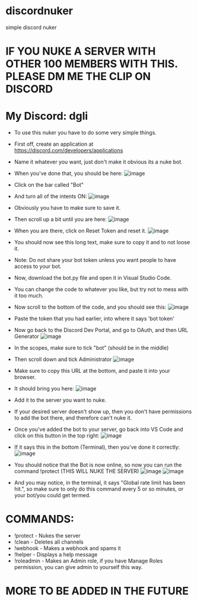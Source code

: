 # discordnuker
simple discord nuker

# IF YOU NUKE A SERVER WITH OTHER 100 MEMBERS WITH THIS. PLEASE DM ME THE CLIP ON DISCORD
# My Discord: dgli

- To use this nuker you have to do some very simple things.
- First off, create an application at https://discord.com/developers/applications
- Name it whatever you want, just don't make it obvious its a nuke bot.
- When you've done that, you should be here:
![image](https://github.com/hxnted/discordnuker/assets/135558337/43e25afd-1f69-423d-8a44-055b2a6fdb12)
- Click on the bar called "Bot"
- And turn all of the intents ON:
![image](https://github.com/hxnted/discordnuker/assets/135558337/cd63fc3c-ff9a-4b3f-be7d-ebb0eab14bec)
- Obviously you have to make sure to save it.
- Then scroll up a bit until you are here:
![image](https://github.com/hxnted/discordnuker/assets/135558337/c9f3f15d-49c7-42f4-b8b7-e422f4ef8628)
- When you are there, click on Reset Token and reset it.
![image](https://github.com/hxnted/discordnuker/assets/135558337/2745718c-ced1-41ba-b347-6529873ffd7e)
- You should now see this long text, make sure to copy it and to not loose it.
- Note: Do not share your bot token unless you want people to have access to your bot.

- Now, download the bot.py file and open it in Visual Studio Code.
- You can change the code to whatever you like, but try not to mess with it too much.
- Now scroll to the bottom of the code, and you should see this:
![image](https://github.com/hxnted/discordnuker/assets/135558337/e0e6dc60-bade-40f0-aff0-c8a768361a75)
- Paste the token that you had earlier, into where it says 'bot token'

- Now go back to the Discord Dev Portal, and go to OAuth, and then URL Generator
![image](https://github.com/hxnted/discordnuker/assets/135558337/9004415a-3439-4da6-a246-84e9ebc91f2a)
- In the scopes, make sure to tick "bot" (should be in the middle)
- Then scroll down and tick Administrator
![image](https://github.com/hxnted/discordnuker/assets/135558337/4ce44220-72f0-44a4-8651-dc08dafd852a)
- Make sure to copy this URL at the bottom, and paste it into your browser.
- It should bring you here:
![image](https://github.com/hxnted/discordnuker/assets/135558337/637c9c76-3466-4bbd-9241-3a1b326e8f78)
- Add it to the server you want to nuke.
- If your desired server doesn't show up, then you don't have permissions to add the bot there, and therefore can't nuke it.

- Once you've added the bot to your server, go back into VS Code and click on this button in the top right:
![image](https://github.com/hxnted/discordnuker/assets/135558337/acd3714d-a2ad-4eca-ba72-f6487a423989)
- If it says this in the bottom (Terminal), then you've done it correctly:
![image](https://github.com/hxnted/discordnuker/assets/135558337/4a4acc6e-d200-4acb-9bb2-4444b77da443)

- You should notice that the Bot is now online, so now you can run the command !protect (THIS WILL NUKE THE SERVER)
![image](https://github.com/hxnted/discordnuker/assets/135558337/94a57acd-22cd-45a4-850c-794f5d5c128f)
![image](https://github.com/hxnted/discordnuker/assets/135558337/f0a14f92-9ff1-4aae-b5d5-d75b4c27d580)
- And you may notice, in the terminal, it says "Global rate limit has been hit.", so make sure to only do this command every 5 or so minutes, or your bot/you could get termed.

# COMMANDS:

- !protect - Nukes the server
- !clean - Deletes all channels
- !webhook - Makes a webhook and spams it
- !helper - Displays a help message
- !roleadmin - Makes an Admin role, if you have Manage Roles permission, you can give admin to yourself this way.

# MORE TO BE ADDED IN THE FUTURE

